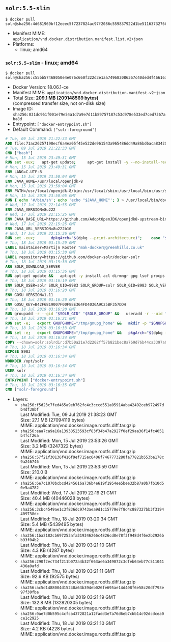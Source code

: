 ## `solr:5.5-slim`

```console
$ docker pull solr@sha256:4d681969bf12eeec5f7237824ac97f2086c559837922d1be5116373276b8e7e1
```

-	Manifest MIME: `application/vnd.docker.distribution.manifest.list.v2+json`
-	Platforms:
	-	linux; amd64

### `solr:5.5-slim` - linux; amd64

```console
$ docker pull solr@sha256:c55bb57468050e4e076c660f322d3e1aa749682086367c40ded4f466163a6b01
```

-	Docker Version: 18.06.1-ce
-	Manifest MIME: `application/vnd.docker.distribution.manifest.v2+json`
-	Total Size: **209.1 MB (209148569 bytes)**  
	(compressed transfer size, not on-disk size)
-	Image ID: `sha256:831dc961f001e79e54a1d7a9e7d11b89757187c53d978e533ed7ced7367aba8d`
-	Entrypoint: `["docker-entrypoint.sh"]`
-	Default Command: `["solr-foreground"]`

```dockerfile
# Tue, 09 Jul 2019 21:22:33 GMT
ADD file:71ac26257198ecf6a4ea05f45e522de961543a965486dd49a86bd6aca8342026 in / 
# Tue, 09 Jul 2019 21:22:33 GMT
CMD ["bash"]
# Mon, 15 Jul 2019 23:49:31 GMT
RUN set -eux; 	apt-get update; 	apt-get install -y --no-install-recommends 		ca-certificates p11-kit 	; 	rm -rf /var/lib/apt/lists/*
# Mon, 15 Jul 2019 23:49:31 GMT
ENV LANG=C.UTF-8
# Mon, 15 Jul 2019 23:50:04 GMT
ENV JAVA_HOME=/usr/local/openjdk-8
# Mon, 15 Jul 2019 23:50:04 GMT
ENV PATH=/usr/local/openjdk-8/bin:/usr/local/sbin:/usr/local/bin:/usr/sbin:/usr/bin:/sbin:/bin
# Mon, 15 Jul 2019 23:50:05 GMT
RUN { echo '#/bin/sh'; echo 'echo "$JAVA_HOME"'; } > /usr/local/bin/docker-java-home && chmod +x /usr/local/bin/docker-java-home && [ "$JAVA_HOME" = "$(docker-java-home)" ]
# Wed, 17 Jul 2019 22:14:55 GMT
ENV JAVA_VERSION=8u222
# Wed, 17 Jul 2019 22:15:25 GMT
ENV JAVA_BASE_URL=https://github.com/AdoptOpenJDK/openjdk8-upstream-binaries/releases/download/jdk8u222-b10/OpenJDK8U-jre_
# Wed, 17 Jul 2019 22:15:25 GMT
ENV JAVA_URL_VERSION=8u222b10
# Wed, 17 Jul 2019 22:15:36 GMT
RUN set -eux; 		dpkgArch="$(dpkg --print-architecture)"; 	case "$dpkgArch" in 		amd64) upstreamArch='x64' ;; 		arm64) upstreamArch='aarch64' ;; 		*) echo >&2 "error: unsupported architecture: $dpkgArch" ;; 	esac; 		savedAptMark="$(apt-mark showmanual)"; 	apt-get update; 	apt-get install -y --no-install-recommends 		dirmngr 		gnupg 		wget 	; 	rm -rf /var/lib/apt/lists/*; 		wget -O openjdk.tgz.asc "${JAVA_BASE_URL}${upstreamArch}_linux_${JAVA_URL_VERSION}.tar.gz.sign"; 	wget -O openjdk.tgz "${JAVA_BASE_URL}${upstreamArch}_linux_${JAVA_URL_VERSION}.tar.gz" --progress=dot:giga; 		export GNUPGHOME="$(mktemp -d)"; 	gpg --batch --keyserver ha.pool.sks-keyservers.net --recv-keys CA5F11C6CE22644D42C6AC4492EF8D39DC13168F; 	gpg --batch --keyserver ha.pool.sks-keyservers.net --recv-keys EAC843EBD3EFDB98CC772FADA5CD6035332FA671; 	gpg --batch --list-sigs --keyid-format 0xLONG CA5F11C6CE22644D42C6AC4492EF8D39DC13168F | grep '0xA5CD6035332FA671' | grep 'Andrew Haley'; 	gpg --batch --verify openjdk.tgz.asc openjdk.tgz; 	gpgconf --kill all; 	rm -rf "$GNUPGHOME"; 		mkdir -p "$JAVA_HOME"; 	tar --extract 		--file openjdk.tgz 		--directory "$JAVA_HOME" 		--strip-components 1 		--no-same-owner 	; 	rm openjdk.tgz*; 			apt-mark auto '.*' > /dev/null; 	[ -z "$savedAptMark" ] || apt-mark manual $savedAptMark > /dev/null; 	apt-get purge -y --auto-remove -o APT::AutoRemove::RecommendsImportant=false; 		{ 		echo '#!/usr/bin/env bash'; 		echo 'set -Eeuo pipefail'; 		echo 'if ! [ -d "$JAVA_HOME" ]; then echo >&2 "error: missing JAVA_HOME environment variable"; exit 1; fi'; 		echo 'cacertsFile=; for f in "$JAVA_HOME/lib/security/cacerts" "$JAVA_HOME/jre/lib/security/cacerts"; do if [ -e "$f" ]; then cacertsFile="$f"; break; fi; done'; 		echo 'if [ -z "$cacertsFile" ] || ! [ -f "$cacertsFile" ]; then echo >&2 "error: failed to find cacerts file in $JAVA_HOME"; exit 1; fi'; 		echo 'trust extract --overwrite --format=java-cacerts --filter=ca-anchors --purpose=server-auth "$cacertsFile"'; 	} > /etc/ca-certificates/update.d/docker-openjdk; 	chmod +x /etc/ca-certificates/update.d/docker-openjdk; 	/etc/ca-certificates/update.d/docker-openjdk; 		find "$JAVA_HOME/lib" -name '*.so' -exec dirname '{}' ';' | sort -u > /etc/ld.so.conf.d/docker-openjdk.conf; 	ldconfig; 		java -version
# Thu, 18 Jul 2019 03:15:29 GMT
LABEL maintainer=Martijn Koster "mak-docker@greenhills.co.uk"
# Thu, 18 Jul 2019 03:15:30 GMT
LABEL repository=https://github.com/docker-solr/docker-solr
# Thu, 18 Jul 2019 03:15:30 GMT
ARG SOLR_DOWNLOAD_SERVER
# Thu, 18 Jul 2019 03:15:36 GMT
RUN apt-get update &&   apt-get -y install acl dirmngr gpg lsof procps wget &&   rm -rf /var/lib/apt/lists/*
# Thu, 18 Jul 2019 03:16:19 GMT
ENV SOLR_USER=solr SOLR_UID=8983 SOLR_GROUP=solr SOLR_GID=8983 SOLR_VERSION=5.5.5 SOLR_URL=https://archive.apache.org/dist/lucene/solr/5.5.5/solr-5.5.5.tgz SOLR_SHA256=2bbe3a55976f118c5d8c2382d4591257f6e2af779c08c6561e44afa3181a87c1 SOLR_KEYS=5F55943E13D49059D3F342777186B06E1ED139E7 PATH=/opt/solr/bin:/opt/docker-solr/scripts:/usr/local/openjdk-8/bin:/usr/local/sbin:/usr/local/bin:/usr/sbin:/usr/bin:/sbin:/bin
# Thu, 18 Jul 2019 03:16:20 GMT
ENV GOSU_VERSION=1.11
# Thu, 18 Jul 2019 03:16:20 GMT
ENV GOSU_KEY=B42F6819007F00F88E364FD4036A9C25BF357DD4
# Thu, 18 Jul 2019 03:16:20 GMT
RUN groupadd -r --gid "$SOLR_GID" "$SOLR_GROUP" &&   useradd -r --uid "$SOLR_UID" --gid "$SOLR_GID" "$SOLR_USER"
# Thu, 18 Jul 2019 03:16:21 GMT
RUN set -e;   export GNUPGHOME="/tmp/gnupg_home" &&   mkdir -p "$GNUPGHOME" &&   chmod 700 "$GNUPGHOME" &&   echo "disable-ipv6" >> "$GNUPGHOME/dirmngr.conf" &&   for key in $SOLR_KEYS $GOSU_KEY; do     found='';     for server in       ha.pool.sks-keyservers.net       hkp://keyserver.ubuntu.com:80       hkp://p80.pool.sks-keyservers.net:80       pgp.mit.edu     ; do       echo "  trying $server for $key";       gpg --batch --keyserver "$server" --keyserver-options timeout=10 --recv-keys "$key" && found=yes && break;       gpg --batch --keyserver "$server" --keyserver-options timeout=10 --recv-keys "$key" && found=yes && break;     done;     test -z "$found" && echo >&2 "error: failed to fetch $key from several disparate servers -- network issues?" && exit 1;   done;   exit 0
# Thu, 18 Jul 2019 03:16:33 GMT
RUN set -e;   export GNUPGHOME="/tmp/gnupg_home" &&   pkgArch="$(dpkg --print-architecture | awk -F- '{ print $NF }')" &&   wget -O /usr/local/bin/gosu "https://github.com/tianon/gosu/releases/download/$GOSU_VERSION/gosu-$pkgArch" &&   wget -O /usr/local/bin/gosu.asc "https://github.com/tianon/gosu/releases/download/$GOSU_VERSION/gosu-$pkgArch.asc" &&   gpg --batch --verify /usr/local/bin/gosu.asc /usr/local/bin/gosu &&   rm /usr/local/bin/gosu.asc &&   chmod +x /usr/local/bin/gosu &&   gosu nobody true &&   echo "downloading $SOLR_URL" &&   wget -nv "$SOLR_URL" -O "/opt/solr-$SOLR_VERSION.tgz" &&   echo "downloading $SOLR_URL.asc" &&   wget -nv "$SOLR_URL.asc" -O "/opt/solr-$SOLR_VERSION.tgz.asc" &&   echo "$SOLR_SHA256 */opt/solr-$SOLR_VERSION.tgz" | sha256sum -c - &&   (>&2 ls -l "/opt/solr-$SOLR_VERSION.tgz" "/opt/solr-$SOLR_VERSION.tgz.asc") &&   gpg --batch --verify "/opt/solr-$SOLR_VERSION.tgz.asc" "/opt/solr-$SOLR_VERSION.tgz" &&   tar -C /opt --extract --file "/opt/solr-$SOLR_VERSION.tgz" &&   mv "/opt/solr-$SOLR_VERSION" /opt/solr &&   rm "/opt/solr-$SOLR_VERSION.tgz"* &&   rm -Rf /opt/solr/docs/ &&   mkdir -p /opt/solr/server/solr/lib /docker-entrypoint-initdb.d /opt/docker-solr &&   mkdir -p /opt/solr/server/solr/mycores /opt/solr/server/logs /opt/mysolrhome &&   sed -i -e "s/\"\$(whoami)\" == \"root\"/\$(id -u) == 0/" /opt/solr/bin/solr &&   sed -i -e 's/lsof -PniTCP:/lsof -t -PniTCP:/' /opt/solr/bin/solr &&   chown -R "$SOLR_USER:$SOLR_GROUP" /opt/solr /docker-entrypoint-initdb.d /opt/docker-solr &&   chown -R "$SOLR_USER:$SOLR_GROUP" /opt/mysolrhome
# Thu, 18 Jul 2019 03:16:34 GMT
COPY --chown=solr:solrdir:d7b50a21e7d2202ff57b821bec8a769d76b44ca3397a0fbe1fd8c4283d606486 in /opt/docker-solr/scripts 
# Thu, 18 Jul 2019 03:16:34 GMT
EXPOSE 8983
# Thu, 18 Jul 2019 03:16:34 GMT
WORKDIR /opt/solr
# Thu, 18 Jul 2019 03:16:34 GMT
USER solr
# Thu, 18 Jul 2019 03:16:34 GMT
ENTRYPOINT ["docker-entrypoint.sh"]
# Thu, 18 Jul 2019 03:16:35 GMT
CMD ["solr-foreground"]
```

-	Layers:
	-	`sha256:f5d23c7fed465a9eb762fc4c3cccd551a05914aba42492ceb972497db4df38bf`  
		Last Modified: Tue, 09 Jul 2019 21:38:23 GMT  
		Size: 27.1 MB (27094119 bytes)  
		MIME: application/vnd.docker.image.rootfs.diff.tar.gzip
	-	`sha256:eaa7ca9a16a13938523593cf83f34b47a2927f0ef29aa36f14fc4051b4fcf26a`  
		Last Modified: Mon, 15 Jul 2019 23:53:26 GMT  
		Size: 3.2 MB (3247322 bytes)  
		MIME: application/vnd.docker.image.rootfs.diff.tar.gzip
	-	`sha256:57f21f30136f416f9ef715ac6406f7467773280fa77821b553ba178c9a246746`  
		Last Modified: Mon, 15 Jul 2019 23:53:59 GMT  
		Size: 210.0 B  
		MIME: application/vnd.docker.image.rootfs.diff.tar.gzip
	-	`sha256:6e7c1070bcbcd4245616a736b4e619f1954ee5bee32b87a0b7fb10d50e5a4782`  
		Last Modified: Wed, 17 Jul 2019 22:19:21 GMT  
		Size: 40.4 MB (40446028 bytes)  
		MIME: application/vnd.docker.image.rootfs.diff.tar.gzip
	-	`sha256:3cbc4549ae1c3f836dc9743aea9d1c15779e7f8d4c887327bb3f3194409738dc`  
		Last Modified: Thu, 18 Jul 2019 03:20:34 GMT  
		Size: 5.4 MB (5439495 bytes)  
		MIME: application/vnd.docker.image.rootfs.diff.tar.gzip
	-	`sha256:1ba2182cb697253afa319346266c4826cd8e78f3f948d4f6e2b2926bb93f04b2`  
		Last Modified: Thu, 18 Jul 2019 03:21:10 GMT  
		Size: 4.3 KB (4287 bytes)  
		MIME: application/vnd.docker.image.rootfs.diff.tar.gzip
	-	`sha256:290f2ec734f211b072a4b32f663ae6a349072c3dfeb64eb77c511041436a0afd`  
		Last Modified: Thu, 18 Jul 2019 03:21:11 GMT  
		Size: 92.6 KB (92575 bytes)  
		MIME: application/vnd.docker.image.rootfs.diff.tar.gzip
	-	`sha256:ac5d1488004d15248a63b394eb026fe695ae14d408f6e58c20df793e97f30fba`  
		Last Modified: Thu, 18 Jul 2019 03:21:19 GMT  
		Size: 132.8 MB (132820305 bytes)  
		MIME: application/vnd.docker.image.rootfs.diff.tar.gzip
	-	`sha256:0ae7d0b595c4cfca4372821a12fadd3e7a76d6eb7cbb14c92dcdcea0ce1c2925`  
		Last Modified: Thu, 18 Jul 2019 03:21:10 GMT  
		Size: 4.2 KB (4228 bytes)  
		MIME: application/vnd.docker.image.rootfs.diff.tar.gzip
